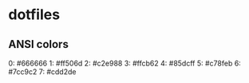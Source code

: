 # dotfiles

## ANSI colors
0: #666666
1: #ff506d
2: #c2e988
3: #ffcb62
4: #85dcff
5: #c78feb
6: #7cc9c2
7: #cdd2de
